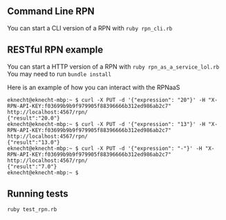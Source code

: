 Command Line RPN
---------------------
You can start a CLI version of a RPN with `ruby rpn_cli.rb`


RESTful RPN example
---------------------

You can start a HTTP version of a RPN with `ruby rpn_as_a_service_lol.rb`  
You may need to run `bundle install`

Here is an example of how you can interact with the RPNaaS

```shell
eknecht@eknecht-mbp:~ $ curl -X PUT -d '{"expression": "20"}' -H "X-RPN-API-KEY:f03699b9b9f979905f88396666b312ed986ab2c7" http://localhost:4567/rpn/
{"result":"20.0"}
eknecht@eknecht-mbp:~ $ curl -X PUT -d '{"expression": "13"}' -H "X-RPN-API-KEY:f03699b9b9f979905f88396666b312ed986ab2c7" http://localhost:4567/rpn/
{"result":"13.0"}
eknecht@eknecht-mbp:~ $ curl -X PUT -d '{"expression": "-"}' -H "X-RPN-API-KEY:f03699b9b9f979905f88396666b312ed986ab2c7" http://localhost:4567/rpn/
{"result":"7.0"}
eknecht@eknecht-mbp:~ $

```

Running tests
---------------------
`ruby test_rpn.rb`